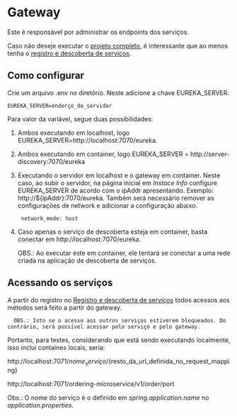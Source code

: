 # Gateway

Este é responsável por administrar os endpoints dos serviços.

Caso não deseje executar o [projeto completo](https://github.com/fysabelah/order-management-system), é interessante que ao menos tenha o [registro e descoberta de serviços](https://github.com/fysabelah/registration-discovery-services-order-management).

## Como configurar

Crie um arquivo .env no diretório. Neste adicione a chave EUREKA_SERVER.

    EUREKA_SERVER=enderço_do_servidor

Para valor da variável, segue duas possibilidades:
1. Ambos executando em localhost, logo EUREKA_SERVER=http://localhost:7070/eureka.
2. Ambos executando em container, logo EUREKA_SERVER = http://server-discovery:7070/eureka
3. Executando o servidor em localhost e o gateway em container. Neste caso, ao subir o servidor, na página inicial em 
_Instace Info_ configure EUREKA_SERVER de acordo com o ipAddr apresentando. Exemplo: http://${ipAddr}:7070/eureka.
Também será necessário remover as configurações de network e adicionar a configuração abaixo.
 
        network_mode: host
4. Caso apenas o serviço de descoberta esteja em container, basta conectar em http://localhost:7070/eureka.


      OBS.: Ao executar este em container, ele tentará se conectar a uma rede criada na aplicação de descoberta de serviços.

## Acessando os serviços

A partir do registro no [Registro e descoberta de serviços](https://github.com/fysabelah/registration-discovery-services-order-management) todos acessos 
aos métodos será feito a partir do gateway.

      OBS.: Isto se o acesso aos outros serviços estiverem bloqueados. Do contrário, será possível acessar pelo serviço e pelo gateway.

Portanto, para testes, considerando que está sendo executando localmente, isso inclui containes locais, seria:

   http://localhost:7071/${nome_serviço}/${resto_da_url_definida_no_request_mapping}

   http://localhost:7071/ordering-microservice/v1/order/port
   
Obs.: O nome do serviço é o definido em *spring.application.name* no _application.properties_.
